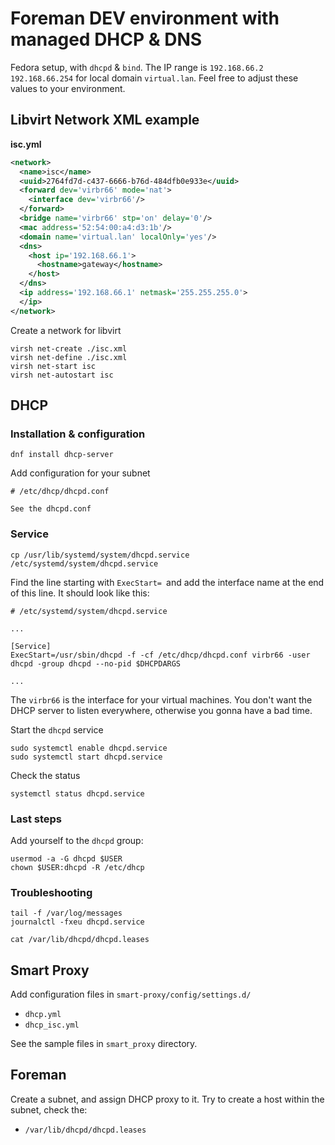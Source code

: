 # Foreman DEV environment with managed DHCP & DNS

Fedora setup, with `dhcpd` & `bind`.
The IP range is `192.168.66.2 192.168.66.254` for local domain `virtual.lan`. Feel free to adjust these values to your environment.

## Libvirt Network XML example

**isc.yml**
```xml
<network>
  <name>isc</name>
  <uuid>2764fd7d-c437-6666-b76d-484dfb0e933e</uuid>
  <forward dev='virbr66' mode='nat'>
    <interface dev='virbr66'/>
  </forward>
  <bridge name='virbr66' stp='on' delay='0'/>
  <mac address='52:54:00:a4:d3:1b'/>
  <domain name='virtual.lan' localOnly='yes'/>
  <dns>
    <host ip='192.168.66.1'>
      <hostname>gateway</hostname>
    </host>
  </dns>
  <ip address='192.168.66.1' netmask='255.255.255.0'>
  </ip>
</network>
```
Create a network for libvirt
```
virsh net-create ./isc.xml
virsh net-define ./isc.xml
virsh net-start isc
virsh net-autostart isc
```

## DHCP

### Installation & configuration

```
dnf install dhcp-server
```

Add configuration for your subnet

```
# /etc/dhcp/dhcpd.conf

See the dhcpd.conf
```

### Service

```
cp /usr/lib/systemd/system/dhcpd.service /etc/systemd/system/dhcpd.service
```

Find the line starting with `ExecStart= `and add the interface name at the end of this line. It should look like this:

```
# /etc/systemd/system/dhcpd.service

...

[Service]
ExecStart=/usr/sbin/dhcpd -f -cf /etc/dhcp/dhcpd.conf virbr66 -user dhcpd -group dhcpd --no-pid $DHCPDARGS

...
```

The `virbr66` is the interface for your virtual machines. You don't want the DHCP server to listen everywhere, otherwise you gonna have a bad time.

Start the `dhcpd` service

```
sudo systemctl enable dhcpd.service
sudo systemctl start dhcpd.service
```

Check the status

```
systemctl status dhcpd.service
```

### Last steps

Add yourself to the `dhcpd` group:

```
usermod -a -G dhcpd $USER
chown $USER:dhcpd -R /etc/dhcp
```

### Troubleshooting

```
tail -f /var/log/messages
journalctl -fxeu dhcpd.service

cat /var/lib/dhcpd/dhcpd.leases
```

## Smart Proxy

Add configuration files in `smart-proxy/config/settings.d/`

- `dhcp.yml`
- `dhcp_isc.yml`

See the sample files in `smart_proxy` directory.

## Foreman

Create a subnet, and assign DHCP proxy to it.
Try to create a host within the subnet, check the:

- `/var/lib/dhcpd/dhcpd.leases`
